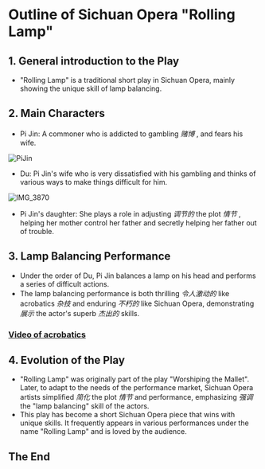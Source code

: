 # Outline of Sichuan Opera "Rolling Lamp"

## 1. General  introduction to the Play
- "Rolling Lamp" is a traditional short play in Sichuan Opera, mainly showing the unique skill of lamp balancing.

## 2. Main Characters
- Pi Jin: A commoner who is addicted to gambling *赌博* , and fears his wife.

![PiJin](https://github.com/bewfz/static/assets/78918999/1702a04c-bd40-4b41-9c96-3ab775830bdf)

- Du: Pi Jin's wife who is very dissatisfied with his gambling and thinks of various ways to make things difficult for him.

![IMG_3870](https://github.com/bewfz/static/assets/78918999/117b646d-656d-4546-8437-ad03ddf2a70e)

- Pi Jin's daughter: She plays a role in adjusting *调节的* the plot *情节* , helping her mother control her father and secretly helping her father out of trouble.

## 3. Lamp Balancing Performance
- Under the order of Du, Pi Jin balances a lamp on his head and performs a series of difficult actions.
- The lamp balancing performance is both thrilling *令人激动的* like acrobatics *杂技* and enduring *不朽的* like Sichuan Opera, demonstrating *展示* the actor's superb *杰出的* skills.


### <a href="./Asset/showcast.mp4" target="_blank">Video of acrobatics</a>

## 4. Evolution of the Play
- "Rolling Lamp" was originally part of the play "Worshiping the Mallet". Later, to adapt to the needs of the performance market, Sichuan Opera artists simplified *简化* the plot *情节* and performance, emphasizing *强调* the "lamp balancing" skill of the actors.
- This play has become a short Sichuan Opera piece that wins with unique skills. It frequently appears in various performances under the name "Rolling Lamp" and is loved by the audience.











## The End
